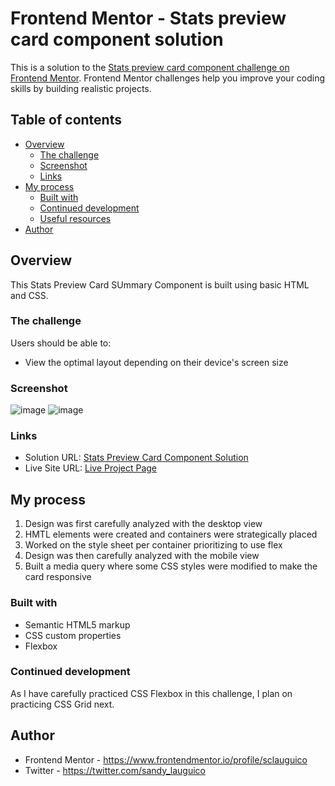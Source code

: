 # Frontend Mentor - Stats preview card component solution
This is a solution to the [Stats preview card component challenge on Frontend Mentor](https://www.frontendmentor.io/challenges/stats-preview-card-component-8JqbgoU62). Frontend Mentor challenges help you improve your coding skills by building realistic projects. 

## Table of contents

- [Overview](#overview)
  - [The challenge](#the-challenge)
  - [Screenshot](#screenshot)
  - [Links](#links)
- [My process](#my-process)
  - [Built with](#built-with)
  - [Continued development](#continued-development)
  - [Useful resources](#useful-resources)
- [Author](#author)

## Overview
<p> This Stats Preview Card SUmmary Component is built using basic HTML and CSS. </p>

### The challenge

Users should be able to:

- View the optimal layout depending on their device's screen size

### Screenshot
![image](https://user-images.githubusercontent.com/67311751/161252410-54252d21-5d39-48ea-947e-ee17681096d0.png)
![image](https://user-images.githubusercontent.com/67311751/161252502-b6d690e9-96bc-463f-8770-c16b827fe611.png)

### Links

- Solution URL: [Stats Preview Card Component Solution](https://github.com/sclauguico/stats-preview-card)
- Live Site URL: [Live Project Page](https://sclauguico.github.io/stats-preview-card/)

## My process
1. Design was first carefully analyzed with the desktop view
2. HMTL elements were created and containers were strategically placed
3. Worked on the style sheet per container prioritizing to use flex
4. Design was then carefully analyzed with the mobile view
5. Built a media query where some CSS styles were modified to make the card responsive

### Built with

- Semantic HTML5 markup
- CSS custom properties
- Flexbox


### Continued development
As I have carefully practiced CSS Flexbox in this challenge, I plan on practicing CSS Grid next.

## Author

- Frontend Mentor - https://www.frontendmentor.io/profile/sclauguico
- Twitter - https://twitter.com/sandy_lauguico
